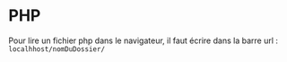 # PHP

Pour lire un fichier php dans le navigateur, il faut écrire dans la barre url :
`localhhost/nomDuDossier/`
